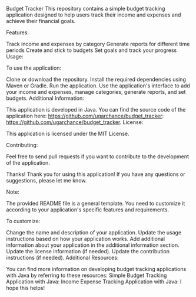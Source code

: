
Budget Tracker
This repository contains a simple budget tracking application designed to help users track their income and expenses and achieve their financial goals.

Features:

Track income and expenses by category
Generate reports for different time periods
Create and stick to budgets
Set goals and track your progress
Usage:

To use the application:

Clone or download the repository.
Install the required dependencies using Maven or Gradle.
Run the application.
Use the application's interface to add your income and expenses, manage categories, generate reports, and set budgets.
Additional Information:

This application is developed in Java.
You can find the source code of the application here: https://github.com/ugarchance/budget_tracker: https://github.com/ugarchance/budget_tracker.
License:

This application is licensed under the MIT License.

Contributing:

Feel free to send pull requests if you want to contribute to the development of the application.

Thanks!
Thank you for using this application! If you have any questions or suggestions, please let me know.

Note:

The provided README file is a general template. You need to customize it according to your application's specific features and requirements.

To customize:

Change the name and description of your application.
Update the usage instructions based on how your application works.
Add additional information about your application in the additional information section.
Update the license information (if needed).
Update the contribution instructions (if needed).
Additional Resources:

You can find more information on developing budget tracking applications with Java by referring to these resources:
Simple Budget Tracking Application with Java: <invalid URL removed>
Income Expense Tracking Application with Java: <invalid URL removed>
I hope this helps!
